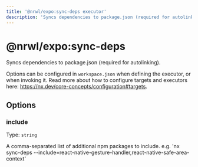 ```yaml
---
title: '@nrwl/expo:sync-deps executor'
description: 'Syncs dependencies to package.json (required for autolinking).'
---
```


# @nrwl/expo:sync-deps

Syncs dependencies to package.json (required for autolinking).

Options can be configured in `workspace.json` when defining the executor, or when invoking it. Read more about how to configure targets and executors here: https://nx.dev/core-concepts/configuration#targets.

## Options

### include

Type: `string`

A comma-separated list of additional npm packages to include. e.g. 'nx sync-deps --include=react-native-gesture-handler,react-native-safe-area-context'
